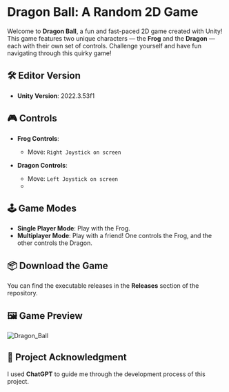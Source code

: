 # Dragon Ball: A Random 2D Game

Welcome to **Dragon Ball**, a fun and fast-paced 2D game created with Unity! This game features two unique characters — the **Frog** and the **Dragon** — each with their own set of controls. Challenge yourself and have fun navigating through this quirky game!

## 🛠️ Editor Version

- **Unity Version**: 2022.3.53f1

## 🎮 Controls

- **Frog Controls**:  
  - Move: `Right Joystick on screen`
  
- **Dragon Controls**:  
  - Move: `Left Joystick on screen`
  - 
## 🕹️ Game Modes

- **Single Player Mode**: Play with the Frog.
- **Multiplayer Mode**: Play with a friend! One controls the Frog, and the other controls the Dragon.

## 📦 Download the Game

You can find the executable releases in the **Releases** section of the repository.

## 🖼️ Game Preview

![Dragon_Ball](https://github.com/user-attachments/assets/f6bc7390-2f32-4230-8a12-dbeafc6a6005)

## 💬 Project Acknowledgment

I used **ChatGPT** to guide me through the development process of this project.
